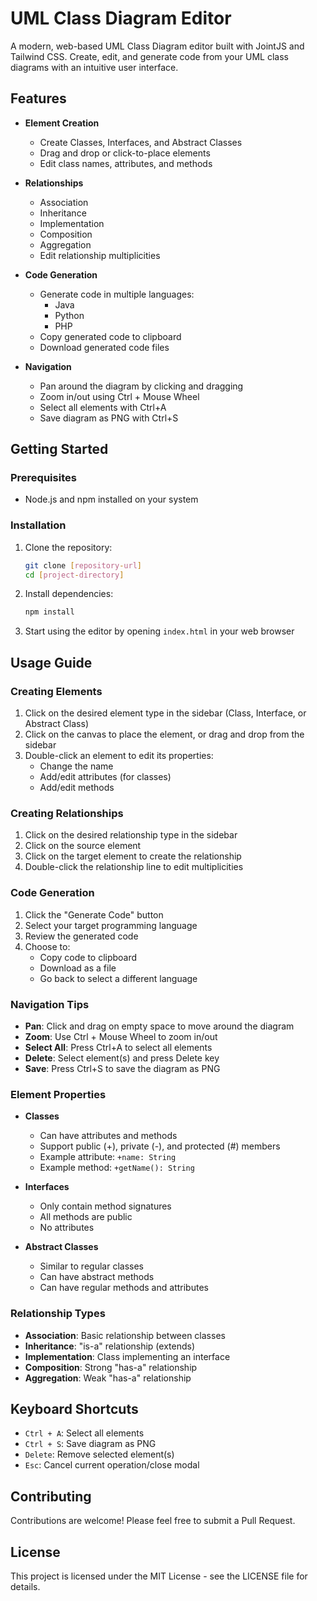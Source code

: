 # UML Class Diagram Editor

A modern, web-based UML Class Diagram editor built with JointJS and Tailwind CSS. Create, edit, and generate code from your UML class diagrams with an intuitive user interface.

## Features

- **Element Creation**
  - Create Classes, Interfaces, and Abstract Classes
  - Drag and drop or click-to-place elements
  - Edit class names, attributes, and methods

- **Relationships**
  - Association
  - Inheritance
  - Implementation
  - Composition
  - Aggregation
  - Edit relationship multiplicities

- **Code Generation**
  - Generate code in multiple languages:
    - Java
    - Python
    - PHP
  - Copy generated code to clipboard
  - Download generated code files

- **Navigation**
  - Pan around the diagram by clicking and dragging
  - Zoom in/out using Ctrl + Mouse Wheel
  - Select all elements with Ctrl+A
  - Save diagram as PNG with Ctrl+S

## Getting Started

### Prerequisites

- Node.js and npm installed on your system

### Installation

1. Clone the repository:
   ```bash
   git clone [repository-url]
   cd [project-directory]
   ```

2. Install dependencies:
   ```bash
   npm install
   ```

3. Start using the editor by opening `index.html` in your web browser

## Usage Guide

### Creating Elements

1. Click on the desired element type in the sidebar (Class, Interface, or Abstract Class)
2. Click on the canvas to place the element, or drag and drop from the sidebar
3. Double-click an element to edit its properties:
   - Change the name
   - Add/edit attributes (for classes)
   - Add/edit methods

### Creating Relationships

1. Click on the desired relationship type in the sidebar
2. Click on the source element
3. Click on the target element to create the relationship
4. Double-click the relationship line to edit multiplicities

### Code Generation

1. Click the "Generate Code" button
2. Select your target programming language
3. Review the generated code
4. Choose to:
   - Copy code to clipboard
   - Download as a file
   - Go back to select a different language

### Navigation Tips

- **Pan**: Click and drag on empty space to move around the diagram
- **Zoom**: Use Ctrl + Mouse Wheel to zoom in/out
- **Select All**: Press Ctrl+A to select all elements
- **Delete**: Select element(s) and press Delete key
- **Save**: Press Ctrl+S to save the diagram as PNG

### Element Properties

- **Classes**
  - Can have attributes and methods
  - Support public (+), private (-), and protected (#) members
  - Example attribute: `+name: String`
  - Example method: `+getName(): String`

- **Interfaces**
  - Only contain method signatures
  - All methods are public
  - No attributes

- **Abstract Classes**
  - Similar to regular classes
  - Can have abstract methods
  - Can have regular methods and attributes

### Relationship Types

- **Association**: Basic relationship between classes
- **Inheritance**: "is-a" relationship (extends)
- **Implementation**: Class implementing an interface
- **Composition**: Strong "has-a" relationship
- **Aggregation**: Weak "has-a" relationship

## Keyboard Shortcuts

- `Ctrl + A`: Select all elements
- `Ctrl + S`: Save diagram as PNG
- `Delete`: Remove selected element(s)
- `Esc`: Cancel current operation/close modal

## Contributing

Contributions are welcome! Please feel free to submit a Pull Request.

## License

This project is licensed under the MIT License - see the LICENSE file for details. 